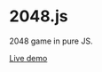 # 2048.js
2048 game in pure JS.

[Live demo](http://htmlpreview.github.io/?https://github.com/255h/2048.js/blob/master/2048.html)
